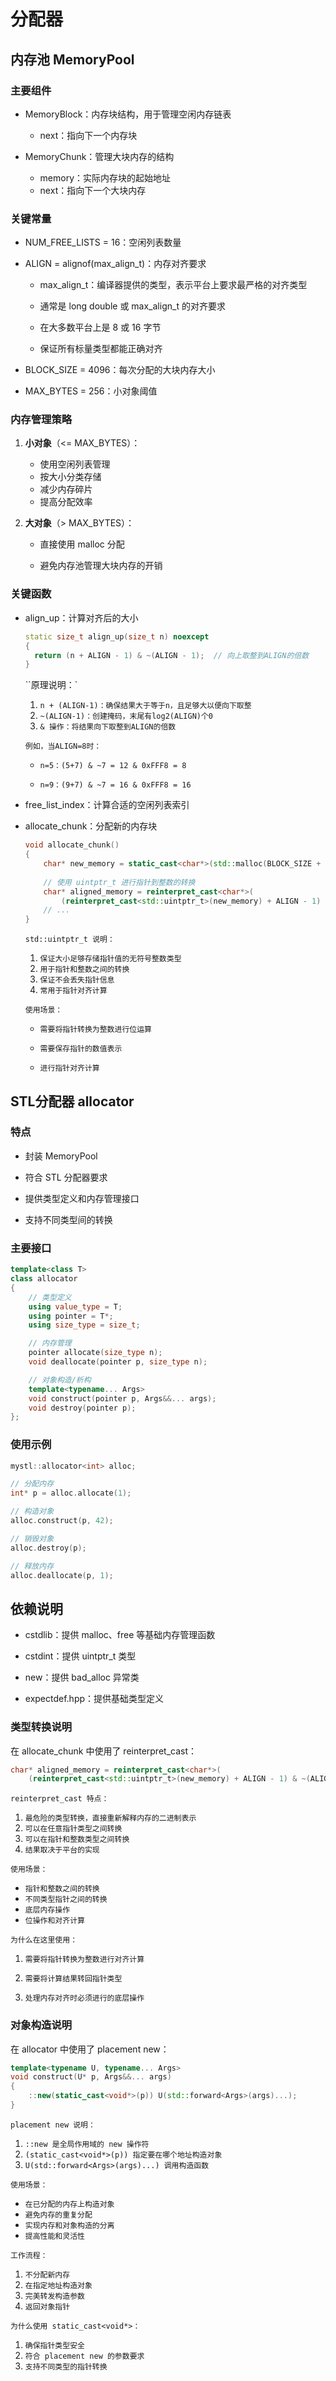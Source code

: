 # 分配器



## 内存池 MemoryPool

### 主要组件

- MemoryBlock：内存块结构，用于管理空闲内存链表
  - next：指向下一个内存块

- MemoryChunk：管理大块内存的结构
  - memory：实际内存块的起始地址
  - next：指向下一个大块内存



### 关键常量

- NUM_FREE_LISTS = 16：空闲列表数量

- ALIGN = alignof(max_align_t)：内存对齐要求

  - max_align_t：编译器提供的类型，表示平台上要求最严格的对齐类型

  - 通常是 long double 或 max_align_t 的对齐要求

  - 在大多数平台上是 8 或 16 字节

  - 保证所有标量类型都能正确对齐

- BLOCK_SIZE = 4096：每次分配的大块内存大小

- MAX_BYTES = 256：小对象阈值

  

### 内存管理策略

1. **小对象**（<= MAX_BYTES）：
   - 使用空闲列表管理
   - 按大小分类存储
   - 减少内存碎片
   - 提高分配效率

2. **大对象**（> MAX_BYTES）：
   - 直接使用 malloc 分配
   
   - 避免内存池管理大块内存的开销
   
     

### 关键函数

- align_up：计算对齐后的大小

  ```c++
  static size_t align_up(size_t n) noexcept 
  {
    return (n + ALIGN - 1) & ~(ALIGN - 1);  // 向上取整到ALIGN的倍数
  }
  ```

  ``原理说明：`

  1. `n + (ALIGN-1)：确保结果大于等于n，且足够大以便向下取整`
  2. `~(ALIGN-1)：创建掩码，末尾有log2(ALIGN)个0`
  3. `& 操作：将结果向下取整到ALIGN的倍数`

  `例如，当ALIGN=8时：`

  - `n=5：(5+7) & ~7 = 12 & 0xFFF8 = 8`

  - `n=9：(9+7) & ~7 = 16 & 0xFFF8 = 16`

    

- free_list_index：计算合适的空闲列表索引

- allocate_chunk：分配新的内存块

  ```cpp
  void allocate_chunk() 
  {
      char* new_memory = static_cast<char*>(std::malloc(BLOCK_SIZE + ALIGN));
      
      // 使用 uintptr_t 进行指针到整数的转换
      char* aligned_memory = reinterpret_cast<char*>(
          (reinterpret_cast<std::uintptr_t>(new_memory) + ALIGN - 1) & ~(ALIGN - 1));
      // ...
  }
  ```
  
  `std::uintptr_t 说明：`
  1. `保证大小足够存储指针值的无符号整数类型`
  2. `用于指针和整数之间的转换`
  3. `保证不会丢失指针信息`
  4. `常用于指针对齐计算`
  
  `使用场景：`
  - `需要将指针转换为整数进行位运算`
  
  - `需要保存指针的数值表示`
  
  - `进行指针对齐计算`
  
    

## STL分配器 allocator

### 特点

- 封装 MemoryPool

- 符合 STL 分配器要求

- 提供类型定义和内存管理接口

- 支持不同类型间的转换

  

### 主要接口

```cpp
template<class T>
class allocator 
{
    // 类型定义
    using value_type = T;
    using pointer = T*;
    using size_type = size_t;

    // 内存管理
    pointer allocate(size_type n);
    void deallocate(pointer p, size_type n);

    // 对象构造/析构
    template<typename... Args>
    void construct(pointer p, Args&&... args);
    void destroy(pointer p);
};

```

### 使用示例

```cpp
mystl::allocator<int> alloc;

// 分配内存
int* p = alloc.allocate(1);

// 构造对象
alloc.construct(p, 42);

// 销毁对象
alloc.destroy(p);

// 释放内存
alloc.deallocate(p, 1);

```



## 依赖说明

- cstdlib：提供 malloc、free 等基础内存管理函数

- cstdint：提供 uintptr_t 类型

- new：提供 bad_alloc 异常类

- expectdef.hpp：提供基础类型定义

  

### 类型转换说明

在 allocate_chunk 中使用了 reinterpret_cast：
```cpp
char* aligned_memory = reinterpret_cast<char*>(
    (reinterpret_cast<std::uintptr_t>(new_memory) + ALIGN - 1) & ~(ALIGN - 1));
```

`reinterpret_cast 特点：`
1. `最危险的类型转换，直接重新解释内存的二进制表示`
2. `可以在任意指针类型之间转换`
3. `可以在指针和整数类型之间转换`
4. `结果取决于平台的实现`

`使用场景：`
- `指针和整数之间的转换`
- `不同类型指针之间的转换`
- `底层内存操作`
- `位操作和对齐计算`

`为什么在这里使用：`
1. `需要将指针转换为整数进行对齐计算`

2. `需要将计算结果转回指针类型`

3. `处理内存对齐时必须进行的底层操作`

   

### 对象构造说明

在 allocator 中使用了 placement new：
```cpp
template<typename U, typename... Args>
void construct(U* p, Args&&... args) 
{
    ::new(static_cast<void*>(p)) U(std::forward<Args>(args)...);
}
```

`placement new 说明：`
1. `::new 是全局作用域的 new 操作符`
2. `(static_cast<void*>(p)) 指定要在哪个地址构造对象`
3. `U(std::forward<Args>(args)...) 调用构造函数`

`使用场景：`
- `在已分配的内存上构造对象`
- `避免内存的重复分配`
- `实现内存和对象构造的分离`
- `提高性能和灵活性`

`工作流程：`
1. `不分配新内存`
2. `在指定地址构造对象`
3. `完美转发构造参数`
4. `返回对象指针`

`为什么使用 static_cast<void*>：`
1. `确保指针类型安全`
2. `符合 placement new 的参数要求`
3. `支持不同类型的指针转换`
